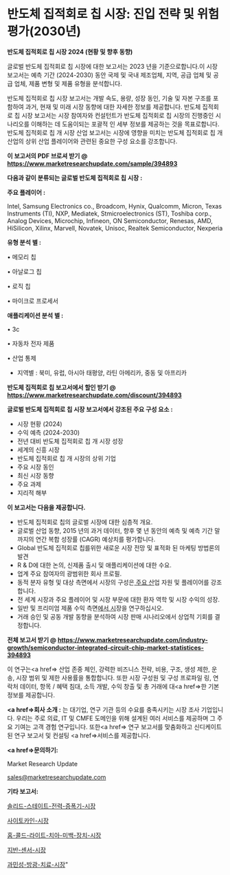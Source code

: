 # 반도체 집적회로 칩 시장: 진입 전략 및 위험 평가(2030년)

<strong>반도체 집적회로 칩 시장 2024 (현황 및 향후 동향)</strong>

글로벌 반도체 집적회로 칩 시장에 대한 보고서는 2023 년을 기준으로합니다.이 시장 보고서는 예측 기간 (2024-2030) 동안 국제 및 국내 제조업체, 지역, 공급 업체 및 공급 업체, 제품 변형 및 제품 유형을 분석합니다.

반도체 집적회로 칩 시장 보고서는 개발 속도, 용량, 성장 동인, 기술 및 자본 구조를 포함하여 과거, 현재 및 미래 시장 동향에 대한 자세한 정보를 제공합니다. 반도체 집적회로 칩 시장 보고서는 시장 참여자와 컨설턴트가 반도체 집적회로 칩 시장의 진행중인 시나리오를 이해하는 데 도움이되는 포괄적 인 세부 정보를 제공하는 것을 목표로합니다. 반도체 집적회로 칩 개 시장 산업 보고서는 시장에 영향을 미치는 반도체 집적회로 칩 개 산업의 상위 산업 플레이어와 관련된 중요한 구성 요소를 강조합니다.



<strong>이 보고서의 PDF 브로셔 받기 @ <a href=https://www.marketresearchupdate.com/sample/394893>https://www.marketresearchupdate.com/sample/394893</a></strong>



<strong>다음과 같이 분류되는 글로벌 반도체 집적회로 칩 시장 :</strong>



<strong>주요 플레이어 :</strong>

Intel, Samsung Electronics co., Broadcom, Hynix, Qualcomm, Micron, Texas Instruments (TI), NXP, Mediatek, Stmicroelectronics (ST), Toshiba corp., Analog Devices, Microchip, Infineon, ON Semiconductor, Renesas, AMD, HiSilicon, Xilinx, Marvell, Novatek, Unisoc, Realtek Semiconductor, Nexperia



<strong>유형 분석 별 :</strong>

• 메모리 칩

• 아날로그 칩

• 로직 칩

• 마이크로 프로세서



<strong>애플리케이션 분석 별 :</strong>

• 3c

• 자동차 전자 제품

• 산업 통제

<ul>
  <li>지역별 : 북미, 유럽, 아시아 태평양, 라틴 아메리카, 중동 및 아프리카</li>
</ul>


<strong>반도체 집적회로 칩 보고서에서 할인 받기 @ <a href=https://www.marketresearchupdate.com/discount/394893>https://www.marketresearchupdate.com/discount/394893</a></strong>



<strong>글로벌 반도체 집적회로 칩 시장 보고서에서 강조된 주요 구성 요소 :</strong>
<ul>
  <li>시장 현황 (2024)</li>
  <li>수익 예측 (2024-2030)</li>
  <li>전년 대비 반도체 집적회로 칩 개 시장 성장</li>
  <li>세계의 신흥 시장</li>
  <li>반도체 집적회로 칩 개 시장의 상위 기업</li>
  <li>주요 시장 동인</li>
  <li>최신 시장 동향</li>
  <li>주요 과제</li>
  <li>지리적 해부</li>
</ul>


<strong>이 보고서는 다음을 제공합니다.</strong>
<ul>
  <li>반도체 집적회로 칩의 글로벌 시장에 대한 심층적 개요.</li>
  <li>글로벌 산업 동향, 2015 년의 과거 데이터, 향후 몇 년 동안의 예측 및 예측 기간 말까지의 연간 복합 성장률 (CAGR) 예상치를 평가합니다.</li>
  <li>Global 반도체 집적회로 칩를위한 새로운 시장 전망 및 표적화 된 마케팅 방법론의 발견</li>
  <li>R &amp; D에 대한 논의, 신제품 출시 및 애플리케이션에 대한 수요.</li>
  <li>업계 주요 참여자의 광범위한 회사 프로필.</li>
  <li>동적 분자 유형 및 대상 측면에서 시장의 구성은<a href=> 주요 산</a>업 자원 및 플레이어를 강조합니다.</li>
  <li>전 세계 시장과 주요 플레이어 및 시장 부문에 대한 환자 역학 및 시장 수익의 성장.</li>
  <li>일반 및 프리미엄 제품 수익 측면<a href=>에서 시</a>장을 연구하십시오.</li>
  <li>거래 승인 및 공동 개발 동향을 분석하여 시장 판매 시나리오에서 상업적 기회를 결정합니다.</li>
</ul>



<strong>전체 보고서 받기 @ <a href=https://www.marketresearchupdate.com/industry-growth/semiconductor-integrated-circuit-chip-market-statistices-394893>https://www.marketresearchupdate.com/industry-growth/semiconductor-integrated-circuit-chip-market-statistices-394893</a></strong>

이 연구는<a href=> 산업 존중</a> 체인, 강력한 비즈니스 전략, 비용, 구조, 생성 제한, 운송, 시장 범위 및 제한 사용률을 통합합니다. 또한 시장 구성원 및 구성 프로파일 링, 연락처 데이터, 항목 / 혜택 침대, 소득 개발, 수익 창출 및 총 거래에 대<a href=>한 기본 </a>정보를 제공합니다.



<strong><a href=>회사 소</a>개 :</strong>
는 대기업, 연구 기관 등의 수요를 충족시키는 시장 조사 기업입니다. 우리는 주로 의료, IT 및 CMFE 도메인을 위해 설계된 여러 서비스를 제공하며 그 주요 기여는 고객 경험 연구입니다. 또한<a href=> 연구 보</a>고서를 맞춤화하고 신디케이트 된 연구 보고서 및 컨설팅 <a href=>서비스</a>를 제공합니다.



<strong><a href=>문의하기:</a></strong>

Market Research Update

sales@marketresearchupdate.com



<strong>기타 보고서:</strong>

<a href=https://www.linkedin.com/pulse/솔리드-스테이트-전력-증폭기-시장-경쟁-분석-및-성장-잠재력-2029/>솔리드-스테이트-전력-증폭기-시장</a>

<a href=https://www.linkedin.com/pulse/사이토카인-시장-경쟁-분석-및-성장-잠재력-2029-consumer-connection-chronicles-24--ffyjf/>사이토카인-시장</a>

<a href=https://www.linkedin.com/pulse/홈-콜드-라이트-치아-미백-장치-시장-동향-및-성장-전망-survey-spotlight-pro-24-analysis-iwuzf/>홈-콜드-라이트-치아-미백-장치-시장</a>

<a href=https://www.linkedin.com/pulse/지반-센서-시장-세분화-연구-및-목표-고객2030년-trend-tracking-tips-360-analysis-lsdff/>지반-센서-시장</a>

<a href=https://www.linkedin.com/pulse/과민성-방광-치료-시장-진입-전략-및-위험-평가2029년-trendsetters-talk-360-analysis-dmrof/>과민성-방광-치료-시장</a>"
